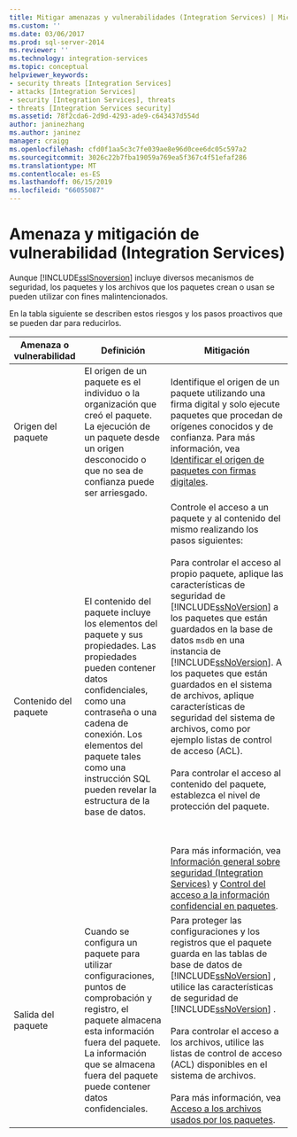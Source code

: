 ```yaml
---
title: Mitigar amenazas y vulnerabilidades (Integration Services) | Microsoft Docs
ms.custom: ''
ms.date: 03/06/2017
ms.prod: sql-server-2014
ms.reviewer: ''
ms.technology: integration-services
ms.topic: conceptual
helpviewer_keywords:
- security threats [Integration Services]
- attacks [Integration Services]
- security [Integration Services], threats
- threats [Integration Services security]
ms.assetid: 78f2cda6-2d9d-4293-ade9-c643437d554d
author: janinezhang
ms.author: janinez
manager: craigg
ms.openlocfilehash: cfd0f1aa5c3c7fe039ae8e96d0cee6dc05c597a2
ms.sourcegitcommit: 3026c22b7fba19059a769ea5f367c4f51efaf286
ms.translationtype: MT
ms.contentlocale: es-ES
ms.lasthandoff: 06/15/2019
ms.locfileid: "66055087"
---
```

# <a name="threat-and-vulnerability-mitigation-integration-services"></a>Amenaza y mitigación de vulnerabilidad (Integration Services)
  Aunque [!INCLUDE[ssISnoversion](../includes/ssisnoversion-md.md)] incluye diversos mecanismos de seguridad, los paquetes y los archivos que los paquetes crean o usan se pueden utilizar con fines malintencionados.  
  
 En la tabla siguiente se describen estos riesgos y los pasos proactivos que se pueden dar para reducirlos.  
  
|Amenaza o vulnerabilidad|Definición|Mitigación|  
|-----------------------------|----------------|----------------|  
|Origen del paquete|El origen de un paquete es el individuo o la organización que creó el paquete. La ejecución de un paquete desde un origen desconocido o que no sea de confianza puede ser arriesgado.|Identifique el origen de un paquete utilizando una firma digital y solo ejecute paquetes que procedan de orígenes conocidos y de confianza. Para más información, vea [Identificar el origen de paquetes con firmas digitales](security/identify-the-source-of-packages-with-digital-signatures.md).|  
|Contenido del paquete|El contenido del paquete incluye los elementos del paquete y sus propiedades. Las propiedades pueden contener datos confidenciales, como una contraseña o una cadena de conexión. Los elementos del paquete tales como una instrucción SQL pueden revelar la estructura de la base de datos.|Controle el acceso a un paquete y al contenido del mismo realizando los pasos siguientes:<br /><br /> Para controlar el acceso al propio paquete, aplique las características de seguridad de [!INCLUDE[ssNoVersion](../includes/ssnoversion-md.md)] a los paquetes que están guardados en la base de datos `msdb` en una instancia de [!INCLUDE[ssNoVersion](../includes/ssnoversion-md.md)]. A los paquetes que están guardados en el sistema de archivos, aplique características de seguridad del sistema de archivos, como por ejemplo listas de control de acceso (ACL).<br /><br /> Para controlar el acceso al contenido del paquete, establezca el nivel de protección del paquete.<br /><br /> <br /><br /> Para más información, vea [Información general sobre seguridad &#40;Integration Services&#41;](security/security-overview-integration-services.md) y [Control del acceso a la información confidencial en paquetes](security/access-control-for-sensitive-data-in-packages.md).|  
|Salida del paquete|Cuando se configura un paquete para utilizar configuraciones, puntos de comprobación y registro, el paquete almacena esta información fuera del paquete. La información que se almacena fuera del paquete puede contener datos confidenciales.|Para proteger las configuraciones y los registros que el paquete guarda en las tablas de base de datos de [!INCLUDE[ssNoVersion](../includes/ssnoversion-md.md)] , utilice las características de seguridad de [!INCLUDE[ssNoVersion](../includes/ssnoversion-md.md)] .<br /><br /> Para controlar el acceso a los archivos, utilice las listas de control de acceso (ACL) disponibles en el sistema de archivos.<br /><br /> Para más información, vea [Acceso a los archivos usados por los paquetes](../../2014/integration-services/access-to-files-used-by-packages.md).|  
  
  

